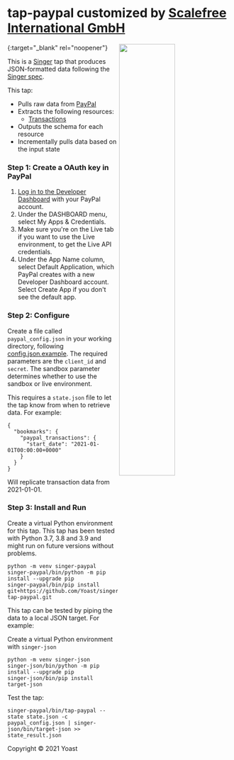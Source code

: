 # tap-paypal customized by [Scalefree International GmbH](https://www.scalefree.com)

[<img src="https://user-images.githubusercontent.com/78537603/191483803-8cd4fc72-54a1-45f6-ab39-d798ec83e4c9.jpg" width=50% align=right>](https://www.scalefree.com){:target="_blank" rel="noopener"}

This is a [Singer](https://singer.io) tap that produces JSON-formatted data
following the [Singer
spec](https://github.com/singer-io/getting-started/blob/master/SPEC.md).

This tap:

- Pulls raw data from [PayPal](https://developer.paypal.com/docs/api/overview/)
- Extracts the following resources:
  - [Transactions](https://developer.paypal.com/docs/api/transaction-search/v1)
- Outputs the schema for each resource
- Incrementally pulls data based on the input state

### Step 1: Create a OAuth key in PayPal

1. [Log in to the Developer Dashboard](https://www.paypal.com/signin?returnUri=https%3A%2F%2Fdeveloper.paypal.com%2Fdeveloper%2Fapplications) with your PayPal account.
2. Under the DASHBOARD menu, select My Apps & Credentials.
3. Make sure you're on the Live tab if you want to use the Live environment, to get the Live API credentials.
4. Under the App Name column, select Default Application, which PayPal creates with a new Developer Dashboard account. Select Create App if you don't see the default app.

### Step 2: Configure

Create a file called `paypal_config.json` in your working directory, following [config.json.example](config.json.example). The required parameters are the `client_id` and `secret`. The sandbox parameter determines whether to use the sandbox or live environment.

This requires a `state.json` file to let the tap know from when to retrieve data. For example:
```
{
  "bookmarks": {
    "paypal_transactions": {
      "start_date": "2021-01-01T00:00:00+0000"
    }
  }
}
```
Will replicate transaction data from 2021-01-01.

### Step 3: Install and Run

Create a virtual Python environment for this tap. This tap has been tested with Python 3.7, 3.8 and 3.9 and might run on future versions without problems.
```
python -m venv singer-paypal
singer-paypal/bin/python -m pip install --upgrade pip
singer-paypal/bin/pip install git+https://github.com/Yoast/singer-tap-paypal.git
```

This tap can be tested by piping the data to a local JSON target. For example:

Create a virtual Python environment with `singer-json`
```
python -m venv singer-json
singer-json/bin/python -m pip install --upgrade pip
singer-json/bin/pip install target-json
```

Test the tap:

```
singer-paypal/bin/tap-paypal --state state.json -c paypal_config.json | singer-json/bin/target-json >> state_result.json
```

Copyright &copy; 2021 Yoast
